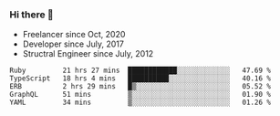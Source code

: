 ### Hi there 👋

- Freelancer since Oct, 2020
- Developer since July, 2017
- Structral Engineer since July, 2012

<!--START_SECTION:waka-->
```text
Ruby         21 hrs 27 mins  ████████████░░░░░░░░░░░░░   47.69 % 
TypeScript   18 hrs 4 mins   ██████████░░░░░░░░░░░░░░░   40.16 % 
ERB          2 hrs 29 mins   █▒░░░░░░░░░░░░░░░░░░░░░░░   05.52 % 
GraphQL      51 mins         ▒░░░░░░░░░░░░░░░░░░░░░░░░   01.90 % 
YAML         34 mins         ▒░░░░░░░░░░░░░░░░░░░░░░░░   01.26 % 
```
<!--END_SECTION:waka-->
